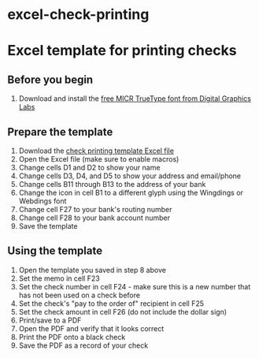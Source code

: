# excel-check-printing

Excel template for printing checks
==================================

Before you begin
----------------
1. Download and install the [free MICR TrueType font from Digital Graphics Labs](https://github.com/andrewstellman/excel-check-printing/blob/master/digital-graphics-labs_micr-encoding.zip?raw=true)

Prepare the template
--------------------
1. Download the [check printing template Excel file](https://github.com/andrewstellman/excel-check-printing/blob/master/Check%20printing%20template.xls?raw=true)
2. Open the Excel file (make sure to enable macros)
2. Change cells D1 and D2 to show your name
3. Change cells D3, D4, and D5 to show your address and email/phone
4. Change cells B11 through B13 to the address of your bank
5. Change the icon in cell B1 to a different glyph using the Wingdings or Webdings font
6. Change cell F27 to your bank's routing number
7. Change cell F28 to your bank account number
8. Save the template

Using the template
------------------
1. Open the template you saved in step 8 above
2. Set the memo in cell F23
3. Set the check number in cell F24 - make sure this is a new number that has not been used on a check before
4. Set the check's "pay to the order of" recipient in cell F25
5. Set the check amount in cell F26 (do not include the dollar sign)
6. Print/save to a PDF
7. Open the PDF and verify that it looks correct
8. Print the PDF onto a black check
9. Save the PDF as a record of your check
